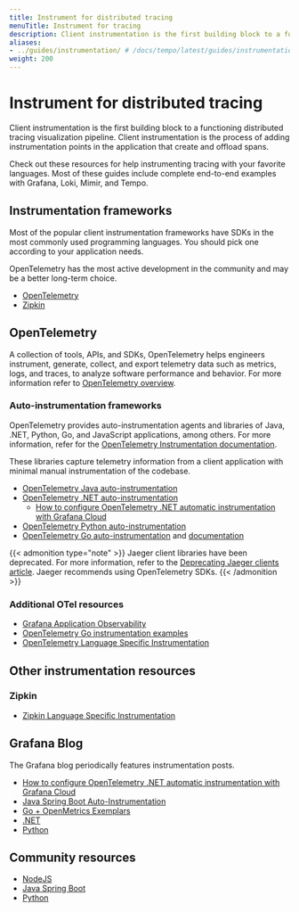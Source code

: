```yaml
---
title: Instrument for distributed tracing
menuTitle: Instrument for tracing
description: Client instrumentation is the first building block to a functioning distributed tracing visualization pipeline.
aliases:
- ../guides/instrumentation/ # /docs/tempo/latest/guides/instrumentation/
weight: 200
---
```


# Instrument for distributed tracing

Client instrumentation is the first building block to a functioning distributed tracing visualization pipeline.
Client instrumentation is the process of adding instrumentation points in the application that create and offload spans.

Check out these resources for help instrumenting tracing with your favorite languages.
Most of these guides include complete end-to-end examples with Grafana, Loki, Mimir, and Tempo.

## Instrumentation frameworks

Most of the popular client instrumentation frameworks have SDKs in the most commonly used programming languages.
You should pick one according to your application needs.

OpenTelemetry has the most active development in the community and may be a better long-term choice.

* [OpenTelemetry](https://opentelemetry.io/docs/concepts/instrumenting/)
* [Zipkin](https://zipkin.io/pages/tracers_instrumentation)

## OpenTelemetry

A collection of tools, APIs, and SDKs, OpenTelemetry helps engineers instrument, generate, collect, and export telemetry data such as metrics, logs, and traces, to analyze software performance and behavior.
For more information refer to [OpenTelemetry overview](https://grafana.com/oss/opentelemetry/).

### Auto-instrumentation frameworks

OpenTelemetry provides auto-instrumentation agents and libraries of Java, .NET, Python, Go, and JavaScript applications, among others.
For more information, refer for the [OpenTelemetry Instrumentation documentation](https://opentelemetry.io/docs/instrumentation/).

These libraries capture telemetry
information from a client application with minimal manual instrumentation of the codebase.

* [OpenTelemetry Java auto-instrumentation](https://github.com/open-telemetry/opentelemetry-java-instrumentation)
* [OpenTelemetry .NET auto-instrumentation](https://github.com/open-telemetry/opentelemetry-dotnet-instrumentation)
  * [How to configure OpenTelemetry .NET automatic instrumentation with Grafana Cloud](/blog/2023/10/31/how-to-configure-opentelemetry-.net-automatic-instrumentation-with-grafana-cloud)
* [OpenTelemetry Python auto-instrumentation](https://github.com/open-telemetry/opentelemetry-python-contrib)
* [OpenTelemetry Go auto-instrumentation](https://github.com/open-telemetry/opentelemetry-go-instrumentation) and [documentation](https://opentelemetry.io/docs/instrumentation/go/getting-started/)

{{< admonition type="note" >}}
Jaeger client libraries have been deprecated. For more information, refer to the [Deprecating Jaeger clients article](https://www.jaegertracing.io/docs/1.50/client-libraries/#deprecating-jaeger-clients). Jaeger recommends using OpenTelemetry SDKs.
{{< /admonition >}}

### Additional OTel resources

- [Grafana Application Observability](https://grafana.com/docs/grafana-cloud/monitor-applications/application-observability/)
- [OpenTelemetry Go instrumentation examples](https://github.com/open-telemetry/opentelemetry-go-instrumentation/tree/main/examples)
- [OpenTelemetry Language Specific Instrumentation](https://opentelemetry.io/docs/instrumentation/)

## Other instrumentation resources

### Zipkin

- [Zipkin Language Specific Instrumentation](https://zipkin.io/pages/tracers_instrumentation.html)

## Grafana Blog

The Grafana blog periodically features instrumentation posts.

- [How to configure OpenTelemetry .NET automatic instrumentation with Grafana Cloud](https://grafana.com/blog/2023/10/31/how-to-configure-opentelemetry-.net-automatic-instrumentation-with-grafana-cloud)
- [Java Spring Boot Auto-Instrumentation](https://grafana.com/blog/2021/02/03/auto-instrumenting-a-java-spring-boot-application-for-traces-and-logs-using-opentelemetry-and-grafana-tempo/)
- [Go + OpenMetrics Exemplars](https://grafana.com/blog/2020/11/09/trace-discovery-in-grafana-tempo-using-prometheus-exemplars-loki-2.0-queries-and-more/)
- [.NET](https://grafana.com/blog/2021/02/11/instrumenting-a-.net-web-api-using-opentelemetry-tempo-and-grafana-cloud/)
- [Python](https:/grafana.com/blog/2021/05/04/get-started-with-distributed-tracing-and-grafana-tempo-using-foobar-a-demo-written-in-python/)

## Community resources

- [NodeJS](https://github.com/mnadeem/nodejs-opentelemetry-tempo)
- [Java Spring Boot](https://github.com/mnadeem/boot-opentelemetry-tempo)
- [Python](https://github.com/dgzlopes/foobar-demo)
